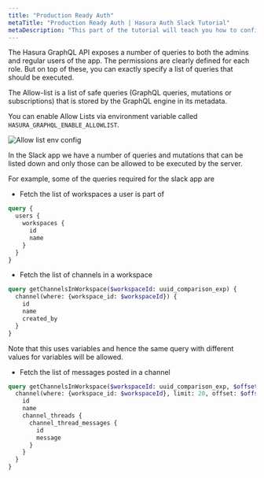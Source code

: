 ```yaml
---
title: "Production Ready Auth"
metaTitle: "Production Ready Auth | Hasura Auth Slack Tutorial"
metaDescription: "This part of the tutorial will teach you how to configure Allow Lists so that you can go production ready with Hasura GraphQL"
---
```


The Hasura GraphQL API exposes a number of queries to both the admins and regular users of the app. The permissions are clearly defined for each role. But on top of these, you can exactly specify a list of queries that should be executed.

The Allow-list is a list of safe queries (GraphQL queries, mutations or subscriptions) that is stored by the GraphQL engine in its metadata.

You can enable Allow Lists via environment variable called `HASURA_GRAPHQL_ENABLE_ALLOWLIST`.

![Allow list env config](https://graphql-engine-cdn.hasura.io/learn-hasura/assets/graphql-hasura-auth/allow-list-env-config.png)

In the Slack app we have a number of queries and mutations that can be listed down and only those can be allowed to be executed by the server.

For example, some of the queries required for the slack app are 

- Fetch the list of workspaces a user is part of

```graphql
query {
  users {
    workspaces {
      id
      name
    }
  }
}
```

- Fetch the list of channels in a workspace

```graphql
query getChannelsInWorkspace($workspaceId: uuid_comparison_exp) {
  channel(where: {workspace_id: $workspaceId}) {
    id
    name
    created_by
  }
}
```

Note that this uses variables and hence the same query with different values for variables will be allowed.

- Fetch the list of messages posted in a channel

```graphql
query getChannelsInWorkspace($workspaceId: uuid_comparison_exp, $offset: Int!) {
  channel(where: {workspace_id: $workspaceId}, limit: 20, offset: $offset) {
    id
    name
    channel_threads {
      channel_thread_messages {
        id
        message
      }
    }
  }
}
```